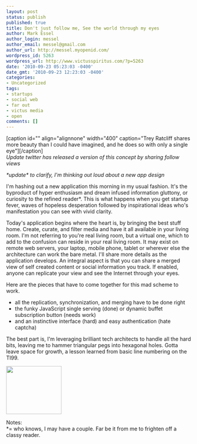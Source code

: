 ```yaml
---
layout: post
status: publish
published: true
title: Don't just follow me, See the world through my eyes
author: Mark Essel
author_login: messel
author_email: messel@gmail.com
author_url: http://messel.myopenid.com/
wordpress_id: 5263
wordpress_url: http://www.victusspiritus.com/?p=5263
date: '2010-09-23 05:23:03 -0400'
date_gmt: '2010-09-23 12:23:03 -0400'
categories:
- Uncategorized
tags:
- startups
- social web
- far out
- victus media
- open
comments: []
---
```

<p>[caption id="" align="alignnone" width="400" caption="Trey Ratcliff shares more beauty than I could have imagined, and he does so with only a single eye"]<a href="http://www.stuckincustoms.com/2010/09/19/burning-man/"><img src="http://www.victusspiritus.com/wp-content/uploads/2010/09/TreyRatcliffBurningManGoggles.jpeg" alt="" /></a>[/caption]<br />
<em>Update twitter has released a version of this concept by sharing follow views</em></p>
<p><em>*update* to clarify, I'm thinking out loud about a new app design</em></p>
<p>I'm hashing out a new application this morning in my usual fashion. It's the byproduct of hyper enthusiasm and dream infused information gluttony, or curiosity to the refined reader*.  This is what happens when you get startup fever, waves of hopeless desperation followed by inspirational ideas who's manifestation you can see with vivid clarity.</p>
<p>Today's application begins where the heart is, by bringing the best stuff home. Create, curate, and filter media and have it all available in your living room. I'm not referring to you're real living room, but a virtual one, which to add to the confusion can reside in your real living room. It may exist on remote web servers, your laptop, mobile phone,  tablet or wherever else the architecture can work the bare metal. I'll share more details as the application develops. An integral aspect is that you can share a merged view of self created content or social information you track. If enabled, anyone can replicate your view and see the Internet through your eyes.</p>
<p>Here are the pieces that have to come together for this mad scheme to work.</p>
<ul>
<li>all the replication, synchronization, and merging have to be done right</li>
<li>the funky JavaScript single serving (done) or dynamic buffet subscription button (needs work)</li>
<li>and an instinctive interface (hard) and easy authentication (hate captcha)</li>
</ul>
<p>The best part is, I'm leveraging brilliant tech architects to handle all the hard bits, leaving me to hammer triangular pegs into hexagonal holes. Gotta leave space for growth, a lesson learned from basic line numbering on the TI99.</p>
<p><a href="http://www.victusspiritus.com/wp-content/uploads/2010/09/Hexagon.jpg"><img class="aligncenter size-full wp-image-5268" title="Hexagon" src="http://www.victusspiritus.com/wp-content/uploads/2010/09/Hexagon.jpg" alt="" width="150" height="130" /></a></p>
<p>Notes:<br />
*= who knows, I may have a couple. Far be it from me to frighten off a classy reader.</p>
